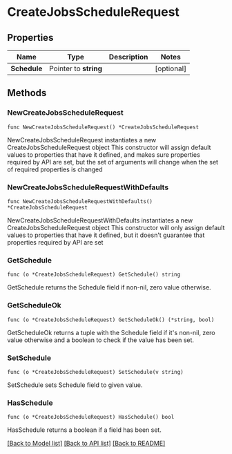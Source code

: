 # CreateJobsScheduleRequest

## Properties

Name | Type | Description | Notes
------------ | ------------- | ------------- | -------------
**Schedule** | Pointer to **string** |  | [optional] 

## Methods

### NewCreateJobsScheduleRequest

`func NewCreateJobsScheduleRequest() *CreateJobsScheduleRequest`

NewCreateJobsScheduleRequest instantiates a new CreateJobsScheduleRequest object
This constructor will assign default values to properties that have it defined,
and makes sure properties required by API are set, but the set of arguments
will change when the set of required properties is changed

### NewCreateJobsScheduleRequestWithDefaults

`func NewCreateJobsScheduleRequestWithDefaults() *CreateJobsScheduleRequest`

NewCreateJobsScheduleRequestWithDefaults instantiates a new CreateJobsScheduleRequest object
This constructor will only assign default values to properties that have it defined,
but it doesn't guarantee that properties required by API are set

### GetSchedule

`func (o *CreateJobsScheduleRequest) GetSchedule() string`

GetSchedule returns the Schedule field if non-nil, zero value otherwise.

### GetScheduleOk

`func (o *CreateJobsScheduleRequest) GetScheduleOk() (*string, bool)`

GetScheduleOk returns a tuple with the Schedule field if it's non-nil, zero value otherwise
and a boolean to check if the value has been set.

### SetSchedule

`func (o *CreateJobsScheduleRequest) SetSchedule(v string)`

SetSchedule sets Schedule field to given value.

### HasSchedule

`func (o *CreateJobsScheduleRequest) HasSchedule() bool`

HasSchedule returns a boolean if a field has been set.


[[Back to Model list]](../README.md#documentation-for-models) [[Back to API list]](../README.md#documentation-for-api-endpoints) [[Back to README]](../README.md)


